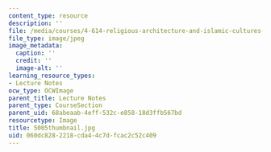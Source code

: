 ```yaml
---
content_type: resource
description: ''
file: /media/courses/4-614-religious-architecture-and-islamic-cultures-fall-2002/060dc8282218cda44c7dfcac2c52c409_5005thumbnail.jpg
file_type: image/jpeg
image_metadata:
  caption: ''
  credit: ''
  image-alt: ''
learning_resource_types:
- Lecture Notes
ocw_type: OCWImage
parent_title: Lecture Notes
parent_type: CourseSection
parent_uid: 68abeaab-4eff-532c-e858-18d3ffb567bd
resourcetype: Image
title: 5005thumbnail.jpg
uid: 060dc828-2218-cda4-4c7d-fcac2c52c409
---
```

